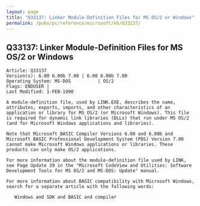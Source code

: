 ```yaml
---
layout: page
title: "Q33137: Linker Module-Definition Files for MS OS/2 or Windows"
permalink: /pubs/pc/reference/microsoft/kb/Q33137/
---
```


## Q33137: Linker Module-Definition Files for MS OS/2 or Windows

	Article: Q33137
	Version(s): 6.00 6.00b 7.00 | 6.00 6.00b 7.00
	Operating System: MS-DOS          | OS/2
	Flags: ENDUSER |
	Last Modified: 1-FEB-1990
	
	A module-definition file, used by LINK.EXE, describes the name,
	attributes, exports, imports, and other characteristics of an
	application or library for MS OS/2 (or Microsoft Windows). This file
	is required for dynamic link libraries (DLLs) that run under MS OS/2
	(and for Microsoft Windows applications and libraries).
	
	Note that Microsoft BASIC Compiler Versions 6.00 and 6.00b and
	Microsoft BASIC Professional Development System (PDS) Version 7.00
	cannot make Microsoft Windows applications or libraries. These
	products can only make OS/2 applications.
	
	For more information about the module-definition file used by LINK,
	see Page Update 39 in the "Microsoft CodeView and Utilities: Software
	Development Tools for MS OS/2 and MS-DOS: Update" manual.
	
	For more information about BASIC compatibility with Microsoft Windows,
	search for a separate article with the following words:
	
	   Windows and SDK and BASIC and compiler
